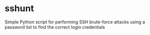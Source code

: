 # sshunt
Simple Python script for performing SSH brute-force attacks using a password list to find the correct login credentials
